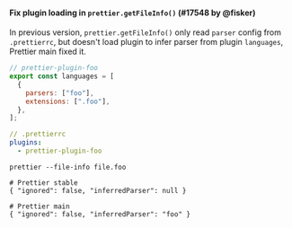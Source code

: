 #### Fix plugin loading in `prettier.getFileInfo()` (#17548 by @fisker)

In previous version, `prettier.getFileInfo()` only read `parser` config from `.prettierrc`, but doesn't load plugin to infer parser from plugin `languages`, Prettier main fixed it.

```js
// prettier-plugin-foo
export const languages = [
  {
    parsers: ["foo"],
    extensions: [".foo"],
  },
];
```

```yaml
// .prettierrc
plugins:
  - prettier-plugin-foo
```

```console
prettier --file-info file.foo

# Prettier stable
{ "ignored": false, "inferredParser": null }

# Prettier main
{ "ignored": false, "inferredParser": "foo" }
```
